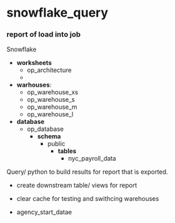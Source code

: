 # snowflake_query


### report of load into job 


Snowflake 

- **worksheets**
  - op_architecture
  - 
- **warhouses**:
    - op_warehouse_xs
    - op_warehouse_s
    - op_warehouse_m
    - op_warehouse_l
- **database**
  - op_database 
    - **schema**
      - public
        - **tables**
          - nyc_payroll_data 


 
Query/ python to build results for report that is exported. 
- create downstream table/ views for report
- clear cache for testing and swithcing warehouses 


- agency_start_datae


